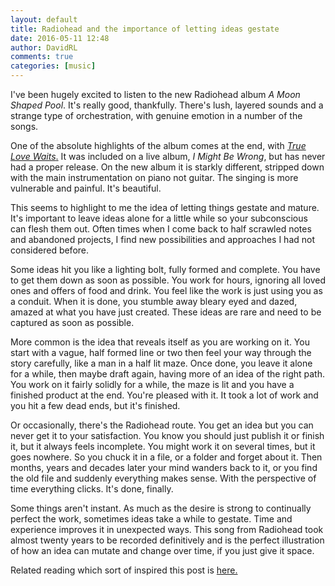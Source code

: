 ```yaml
---  
layout: default  
title: Radiohead and the importance of letting ideas gestate  
date: 2016-05-11 12:48  
author: DavidRL  
comments: true  
categories: [music]  
---  
```

I've been hugely excited to listen to the new Radiohead album <em>A Moon Shaped Pool</em>. It's really good, thankfully. There's lush, layered sounds and a strange type of orchestration, with genuine emotion in a number of the songs.  

One of the absolute highlights of the album comes at the end, with <a href="http://pitchfork.com/reviews/tracks/18252-radiohead-true-love-waits/"> <em>True Love Waits</em>.</a> It was included on a live album, <em>I Might Be Wrong</em>, but has never had a proper release. On the new album it is starkly different, stripped down with the main instrumentation on piano not guitar. The singing is more vulnerable and painful. It's beautiful.  

<!--more-->  

This seems to highlight to me the idea of letting things gestate and mature. It's important to leave ideas alone for a little while so your subconscious can flesh them out. Often times when I come back to half scrawled notes and abandoned projects, I find new possibilities and approaches I had not considered before.  

Some ideas hit you like a lighting bolt, fully formed and complete. You have to get them down as soon as possible. You work for hours, ignoring all loved ones and offers of food and drink. You feel like the work is just using you as a conduit. When it is done, you stumble away bleary eyed and dazed, amazed at what you have just created. These ideas are rare and need to be captured as soon as possible.  

More common is the idea that reveals itself as you are working on it. You start with a vague, half formed line or two then feel your way through the story carefully, like a man in a half lit maze. Once done, you leave it alone for a while, then maybe draft again, having more of an idea of the right path. You work on it fairly solidly for a while, the maze is lit and you have a finished product at the end. You're pleased with it. It took a lot of work and you hit a few dead ends, but it's finished.  

Or occasionally, there's the Radiohead route. You get an idea but you can never get it to your satisfaction. You know you should just publish it or finish it, but it always feels incomplete. You might work it on several times, but it goes nowhere. So you chuck it in a file, or a folder and forget about it. Then months, years and decades later your mind wanders back to it, or you find the old file and suddenly everything makes sense. With the perspective of time everything clicks. It's done, finally.  

Some things aren't instant. As much as the desire is strong to continually perfect the work, sometimes ideas take a while to gestate. Time and experience improves it in unexpected ways. This song from Radiohead took almost twenty years to be recorded definitively and is the perfect illustration of how an idea can mutate and change over time, if you just give it space.  

Related reading which sort of inspired this post is <a href="http://www.avclub.com/article/17-55-years-authors-took-their-time-these-long-awa-235493">here.</a>  
